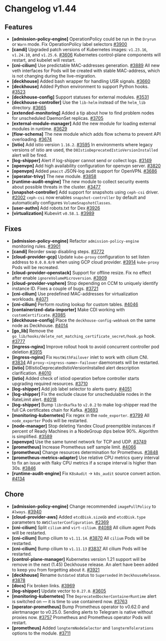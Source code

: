 # Changelog v1.44

## Features


 - **[admission-policy-engine]** OperationPolicy could be run in the `Dryrun` or `Warn` mode. Fix OperationPolicy label selectors [#3900](https://github.com/deckhouse/deckhouse/pull/3900)
 - **[candi]** Upgraded patch versions of Kubernetes images: `v1.23.16`, `v1.24.10`, and `v1.25.6`. [#3606](https://github.com/deckhouse/deckhouse/pull/3606)
    Kubernetes control-plane components will restart, and kubelet will restart.
 - **[cni-cilium]** Use predictable MAC-addresses generation. [#3889](https://github.com/deckhouse/deckhouse/pull/3889)
    All new veth interfaces for Pods will be created with stable MAC-address, which is not changing during the live-migration.
 - **[deckhouse]** Added bash wrapper for handling USR signals. [#3660](https://github.com/deckhouse/deckhouse/pull/3660)
 - **[deckhouse]** Added Python environment to support Python hooks. [#3523](https://github.com/deckhouse/deckhouse/pull/3523)
 - **[deckhouse-config]** Support statuses for external modules. [#3531](https://github.com/deckhouse/deckhouse/pull/3531)
 - **[deckhouse-controller]** Use the `lib-helm` instead of the `helm_lib` directory. [#3665](https://github.com/deckhouse/deckhouse/pull/3665)
 - **[extended-monitoring]** Added a tip about how to find problem nodes for unscheduled DaemonSet replicas. [#3705](https://github.com/deckhouse/deckhouse/pull/3705)
 - **[external-module-manager]** Add the new module for loading external modules in runtime. [#3629](https://github.com/deckhouse/deckhouse/pull/3629)
 - **[flow-schema]** The new module which adds flow schema to prevent API overloading. [#3674](https://github.com/deckhouse/deckhouse/pull/3674)
 - **[istio]** Add istio version `1.16.2`. [#3595](https://github.com/deckhouse/deckhouse/pull/3595)
    In environments where legacy versions of istio are used, the `D8IstioDeprecatedIstioVersionInstalled` alert will be fired.
 - **[log-shipper]** Alert if log-shipper cannot send or collect logs. [#3149](https://github.com/deckhouse/deckhouse/pull/3149)
 - **[openvpn]** Add high availability configuration for openvpn server. [#3820](https://github.com/deckhouse/deckhouse/pull/3820)
 - **[openvpn]** Added `pmacct` JSON-log audit support for OpenVPN. [#3686](https://github.com/deckhouse/deckhouse/pull/3686)
 - **[operator-trivy]** The new module. [#3858](https://github.com/deckhouse/deckhouse/pull/3858)
 - **[runtime-audit-engine]** The new module to collect security events about possible threats in the cluster. [#3477](https://github.com/deckhouse/deckhouse/pull/3477)
 - **[snapshot-controller]** Add support for snapshots using `ceph-csi` driver. [#2002](https://github.com/deckhouse/deckhouse/pull/2002)
    `ceph-csi` now enables `snapshot-controller` by default and automatically configures `VolumeSnapshotClasses`.
 - **[user-authn]** Add robots.txt for Dex [#3926](https://github.com/deckhouse/deckhouse/pull/3926)
 - **[virtualization]** Kubevirt `v0.58.1`. [#3989](https://github.com/deckhouse/deckhouse/pull/3989)

## Fixes


 - **[admission-policy-engine]** Refactor `admission-policy-engine` monitoring rules. [#3901](https://github.com/deckhouse/deckhouse/pull/3901)
 - **[candi]** Reorder swap disabling steps. [#3772](https://github.com/deckhouse/deckhouse/pull/3772)
 - **[cloud-provider-gcp]** Update `kube-proxy` configuration to set listen address to `0.0.0.0/0` when using GCP cloud provider. [#3914](https://github.com/deckhouse/deckhouse/pull/3914)
    `kube-proxy` Pods will be recreated.
 - **[cloud-provider-openstack]** Support for offline resize. Fix no effect after enable `ignoreVolumeMicroversion`. [#3909](https://github.com/deckhouse/deckhouse/pull/3909)
 - **[cloud-provider-vsphere]** Stop depending on CCM to uniquely identify instance ID. Fixes a couple of bugs. [#3721](https://github.com/deckhouse/deckhouse/pull/3721)
 - **[cni-cilium]** Use predefined MAC-addresses for virtualization workloads. [#4071](https://github.com/deckhouse/deckhouse/pull/4071)
 - **[cni-cilium]** Perform routing lookup for custom tables. [#4046](https://github.com/deckhouse/deckhouse/pull/4046)
 - **[containerized-data-importer]** Make CDI working with `customCertificate`. [#3985](https://github.com/deckhouse/deckhouse/pull/3985)
 - **[deckhouse-config]** Place the `deckhouse-config-webhook` on the same node as Deckhouse. [#4014](https://github.com/deckhouse/deckhouse/pull/4014)
 - **[go_lib]** Remove the `go_lib/hooks/delete_not_matching_certificate_secret/hook.go` hook. [#3777](https://github.com/deckhouse/deckhouse/pull/3777)
 - **[ingress-nginx]** Improve rollout hook to avoid concurrent controller pod deletion [#3915](https://github.com/deckhouse/deckhouse/pull/3915)
 - **[ingress-nginx]** Fix `HostWithFailover` inlet to work with cilium CNI. [#3834](https://github.com/deckhouse/deckhouse/pull/3834)
    All `proxy-<ingress-name>-failover` daemonsets will be restarted.
 - **[istio]** D8IstioDeprecatedIstioVersionInstalled alert description clarification. [#4010](https://github.com/deckhouse/deckhouse/pull/4010)
 - **[istio]** Added check of istiod operation before controller starts upgrading required resources. [#3710](https://github.com/deckhouse/deckhouse/pull/3710)
 - **[log-shipper]** Add job label selector to alerts query. [#4051](https://github.com/deckhouse/deckhouse/pull/4051)
 - **[log-shipper]** Fix the exclude clause for unschedulable nodes in the RateLimit alert. [#4018](https://github.com/deckhouse/deckhouse/pull/4018)
 - **[log-shipper]** Bump `librdkafka` to `v2.0.2` to make log-shipper read the full CA certificates chain for Kafka. [#3693](https://github.com/deckhouse/deckhouse/pull/3693)
 - **[monitoring-kubernetes]** Fix regex in the `node_exporter`. [#3799](https://github.com/deckhouse/deckhouse/pull/3799)
    All `node_exporter` Pods will be restarted.
 - **[node-manager]** Stop deleting Yandex Cloud preemptible instances if percent of Ready Machines in a NodeGroup dips below 90%. Algorithm is simplified. [#3589](https://github.com/deckhouse/deckhouse/pull/3589)
 - **[openvpn]** Use the same tunnel network for TCP and UDP. [#3749](https://github.com/deckhouse/deckhouse/pull/3749)
 - **[prometheus]** Increase Prometheus self sample limit. [#4066](https://github.com/deckhouse/deckhouse/pull/4066)
 - **[prometheus]** Change resources determination for Prometheus. [#3848](https://github.com/deckhouse/deckhouse/pull/3848)
 - **[prometheus-metrics-adapter]** Use relative CPU metrics query interval to fix an issue with flaky CPU metrics if a scrape interval is higher than 30s. [#3846](https://github.com/deckhouse/deckhouse/pull/3846)
 - **[runtime-audit-engine]** Fix `K8sAudit` -> `k8s_audit` source convert action. [#4134](https://github.com/deckhouse/deckhouse/pull/4134)

## Chore


 - **[admission-policy-engine]** Change recommended `imagePullPolicy` to `Always`. [#3940](https://github.com/deckhouse/deckhouse/pull/3940)
 - **[cloud-provider-aws]** Added `etcdDisk.sizeGb` and `etcdDisk.type` parameters to `AWSClusterConfiguration`. [#2369](https://github.com/deckhouse/deckhouse/pull/2369)
 - **[cni-cilium]** Split `cilium` and `virt-cilium`. [#4088](https://github.com/deckhouse/deckhouse/pull/4088)
    All cilium agent Pods will be restarted.
 - **[cni-cilium]** Bump cilium to `v1.11.14`. [#3870](https://github.com/deckhouse/deckhouse/pull/3870)
    All `cilium` Pods will be restarted.
 - **[cni-cilium]** Bump cilium to `v1.11.13` [#3837](https://github.com/deckhouse/deckhouse/pull/3837)
    All cilium Pods will be restarted.
 - **[control-plane-manager]** Kubernetes version 1.21 support will be remove in the next (1.45) Deckhouse release. An alert have been added to keep you from forgetting about it. [#3921](https://github.com/deckhouse/deckhouse/pull/3921)
 - **[deckhouse]** Rename `Outdated` status to `Superseded` in `DeckhouseRelease`. [#3878](https://github.com/deckhouse/deckhouse/pull/3878)
 - **[docs]** Fix broken links. [#3969](https://github.com/deckhouse/deckhouse/pull/3969)
 - **[log-shipper]** Update vector to `0.27.0`. [#3605](https://github.com/deckhouse/deckhouse/pull/3605)
 - **[monitoring-kubernetes]** The `DeprecatedDockerContainerRuntime` alert is switched on — it is time to use containerd now. [#3763](https://github.com/deckhouse/deckhouse/pull/3763)
 - **[operator-prometheus]** Bump Prometheus operator to v0.62.0 and alertmanager to v0.25.0. Sending alerts to Telegram is native without proxies now. [#3757](https://github.com/deckhouse/deckhouse/pull/3757)
    Prometheus and Prometheus operator Pods will restart.
 - **[prometheus]** Added `longtermNodeSelector` and `longtermTolerations` options to the module. [#3711](https://github.com/deckhouse/deckhouse/pull/3711)

